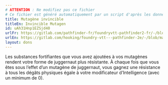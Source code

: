 ```yaml
---
# ATTENTION : Ne modifiez pas ce fichier
# Ce fichier est généré automatiquement par un script d'après les données du module Foundry VTT officiel et de sa traduction
title: Mutagène invincible
titleEn: Invincible Mutagen
id: uAh31Hnp1EZSjd40
urlFr: https://gitlab.com/pathfinder-fr/foundryvtt-pathfinder2-fr/-/blob/master/data/feats/uAh31Hnp1EZSjd40.htm
urlEn: https://gitlab.com/hooking/foundry-vtt---pathfinder-2e/-/blob/master/packs/data/feats.db/invincible-mutagen.json
layout: dons
---
```

Les substances fortifiantes que vous avez ajoutées à vos mutagènes rendent votre forme de juggernaut plus résistante. À chaque fois que vous êtes sous l’effet d’un mutagène de juggernaut, vous gagnez une résistance à tous les dégâts physiques égale à votre modificateur d’Intelligence (avec un minimum de 0).
